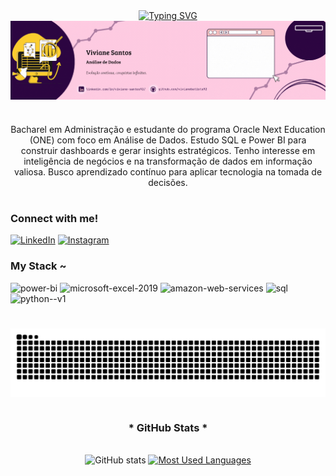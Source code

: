 <div align="center">
  <a href="https://git.io/typing-svg"><img src="https://readme-typing-svg.herokuapp.com?font=Playfair+Display&weight=500&size=22&pause=1000&color=F70C74&width=435&lines=%E2%9D%86+WELCOME+TO+MY+PROFILE+%CB%99%E1%B5%95%CB%99+%E2%9D%86" alt="Typing SVG" />
  </a>
</div>
<img align="center" alt="" src="./src/gif-header.gif">


#

<p align="center">Bacharel em Administração e estudante do programa Oracle Next Education (ONE) com foco em Análise de Dados. Estudo SQL e Power BI para construir dashboards e gerar insights estratégicos. Tenho interesse em inteligência de negócios e na transformação de dados em informação valiosa. Busco aprendizado contínuo para aplicar tecnologia na tomada de decisões. 

#
<img align="right" alt=""  src="study_girl.gif">
<h3 align="left">Connect with me!</h3>

[![LinkedIn](https://img.shields.io/badge/LinkedIn-0077B5?style=for-the-badge&logo=linkedin&logoColor=white)](https://www.linkedin.com/in/viviane-santos92/)
[![Instagram](https://img.shields.io/badge/Instagram-E4405F?style=for-the-badge&logo=instagram&logoColor=white)](https://www.instagram.com/viviane.plus/)

<h3 align="left">My Stack ~</h3>

<div align="left">
   <img width="48" height="48" src="https://img.icons8.com/color/48/power-bi.png" alt="power-bi"/>
  <img width="48" height="48" src="https://img.icons8.com/fluency/48/microsoft-excel-2019.png" alt="microsoft-excel-2019"/>
  <img width="48" height="48" src="https://img.icons8.com/color/48/amazon-web-services.png" alt="amazon-web-services"/>
  <img width="48" height="48" src="https://img.icons8.com/fluency/48/sql.png" alt="sql"/>
  <img width="48" height="48" src="https://img.icons8.com/color/48/python--v1.png" alt="python--v1"/>
  
</div>

#

<picture align="center">
  <source media="(prefers-color-scheme: dark)" srcset="https://raw.githubusercontent.com/vivianebatista92/vivianebatista92/output/github-contribution-grid-snake-dark.svg">
  <source media="(prefers-color-scheme: light)" srcset="https://raw.githubusercontent.com/vivianebatista92/vivianebatista92/output/github-contribution-grid-snake-dark.svg">
  <img align="center" alt="github contribution grid snake animation" src="https://raw.githubusercontent.com/vivianebatista92/vivianebatista92/output/github-contribution-grid-snake.svg">
</picture>

#

<div style="text-align: center;" align="center">
  <h3>* GitHub Stats *</h3>
  <br>
  <img src="https://github-readme-stats-git-masterrstaa-rickstaa.vercel.app/api?username=vivianebatista92&hide_title=true&show_icons=true&include_all_commits=false&count_private=true&line_height=25&hide=issues&bg_color=000&title_color=FF00F6&text_color=FFF&border_radius=3&border_color=36123c&icon_color=FF00F6&theme=jolly" alt="GitHub stats">

  <a href="https://github.com/mari4souza/github-readme-stats">
    <img src="https://github-readme-stats-git-masterrstaa-rickstaa.vercel.app/api/top-langs/?username=vivianebatista92&line_height=10&card_width=290&layout=compact&hide_title=false&count_private=true&langs_count=4&show_icons=true&title_color=FF00F6&hide=html,scss,less&bg_color=000&text_color=8B8B8B&border_radius=3&border_color=561760&count_private=true" alt="Most Used Languages">
  </a>
</div>
